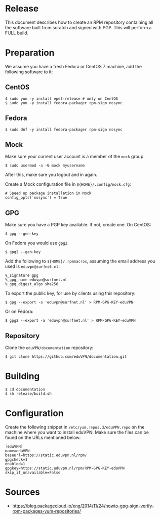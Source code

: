 # Release

This document describes how to create an RPM repository containing all the 
software built from scratch and signed with PGP. This will perform a FULL 
build.

# Preparation

We assume you have a fresh Fedora or CentOS 7 machine, add the following 
software to it:

## CentOS

    $ sudo yum -y install epel-release # only on CentOS
    $ sudo yum -y install fedora-packager rpm-sign nosync

## Fedora

    $ sudo dnf -y install fedora-packager rpm-sign nosync

## Mock

Make sure your current user account is a member of the `mock` group:

    $ sudo usermod -a -G mock myusername

After this, make sure you logout and in again.

Create a Mock configuration file in `${HOME}/.config/mock.cfg`:

    # Speed up package installation in Mock
    config_opts['nosync'] = True

## GPG

Make sure you have a PGP key available. If not, create one. On CentOS:

    $ gpg --gen-key

On Fedora you would use `gpg2`:

    $ gpg2 --gen-key

Add the following to `${HOME}/.rpmmacros`, assuming the email address you used 
is `eduvpn@surfnet.nl`:

    %_signature gpg
    %_gpg_name eduvpn@surfnet.nl
    %_gpg_digest_algo sha256

To export the public key, for use by clients using this repository:

    $ gpg --export -a 'eduvpn@surfnet.nl' > RPM-GPG-KEY-eduVPN

Or on Fedora:

    $ gpg2 --export -a 'eduvpn@surfnet.nl' > RPM-GPG-KEY-eduVPN

## Repository

Clone the `eduVPN/documentation` repository:

    $ git clone https://github.com/eduVPN/documentation.git

# Building

    $ cd documentation
    $ sh release/build.sh

# Configuration

Create the following snippet in `/etc/yum.repos.d/eduVPN.repo` on the machine
where you want to install eduVPN. Make sure the files can be found on the URLs
mentioned below:

    [eduVPN]
    name=eduVPN
    baseurl=https://static.eduvpn.nl/rpm/
    gpgcheck=1
    enabled=1
    gpgkey=https://static.eduvpn.nl/rpm/RPM-GPG-KEY-eduVPN
    skip_if_unavailable=False
	
# Sources

* https://blog.packagecloud.io/eng/2014/11/24/howto-gpg-sign-verify-rpm-packages-yum-repositories/

